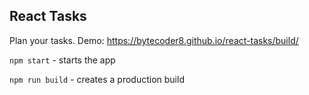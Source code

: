 ## React Tasks

Plan your tasks.
Demo: https://bytecoder8.github.io/react-tasks/build/

`npm start` - starts the app

`npm run build` - creates a production build
